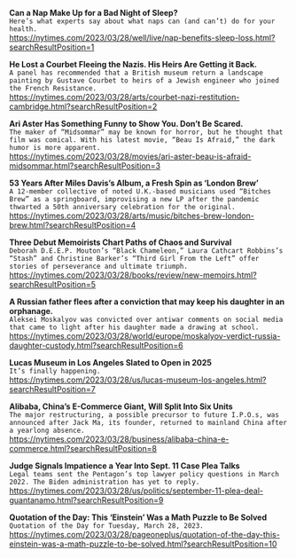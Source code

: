 **Can a Nap Make Up for a Bad Night of Sleep?**\
`Here’s what experts say about what naps can (and can’t) do for your health.`\
https://nytimes.com/2023/03/28/well/live/nap-benefits-sleep-loss.html?searchResultPosition=1

**He Lost a Courbet Fleeing the Nazis. His Heirs Are Getting it Back.**\
`A panel has recommended that a British museum return a landscape painting by Gustave Courbet to heirs of a Jewish engineer who joined the French Resistance.`\
https://nytimes.com/2023/03/28/arts/courbet-nazi-restitution-cambridge.html?searchResultPosition=2

**Ari Aster Has Something Funny to Show You. Don’t Be Scared.**\
`The maker of “Midsommar” may be known for horror, but he thought that film was comical. With his latest movie, “Beau Is Afraid,” the dark humor is more apparent.`\
https://nytimes.com/2023/03/28/movies/ari-aster-beau-is-afraid-midsommar.html?searchResultPosition=3

**53 Years After Miles Davis’s Album, a Fresh Spin as ‘London Brew’**\
`A 12-member collective of noted U.K.-based musicians used “Bitches Brew” as a springboard, improvising a new LP after the pandemic thwarted a 50th anniversary celebration for the original.`\
https://nytimes.com/2023/03/28/arts/music/bitches-brew-london-brew.html?searchResultPosition=4

**Three Debut Memoirists Chart Paths of Chaos and Survival**\
`Deborah D.E.E.P. Mouton’s “Black Chameleon,” Laura Cathcart Robbins’s “Stash” and Christine Barker’s “Third Girl From the Left” offer stories of perseverance and ultimate triumph.`\
https://nytimes.com/2023/03/28/books/review/new-memoirs.html?searchResultPosition=5

**A Russian father flees after a conviction that may keep his daughter in an orphanage.**\
`Aleksei Moskalyov was convicted over antiwar comments on social media that came to light after his daughter made a drawing at school.`\
https://nytimes.com/2023/03/28/world/europe/moskalyov-verdict-russia-daughter-custody.html?searchResultPosition=6

**Lucas Museum in Los Angeles Slated to Open in 2025**\
`It’s finally happening.`\
https://nytimes.com/2023/03/28/us/lucas-museum-los-angeles.html?searchResultPosition=7

**Alibaba, China’s E-Commerce Giant, Will Split Into Six Units**\
`The major restructuring, a possible precursor to future I.P.O.s, was announced after Jack Ma, its founder, returned to mainland China after a yearlong absence.`\
https://nytimes.com/2023/03/28/business/alibaba-china-e-commerce.html?searchResultPosition=8

**Judge Signals Impatience a Year Into Sept. 11 Case Plea Talks**\
`Legal teams sent the Pentagon’s top lawyer policy questions in March 2022. The Biden administration has yet to reply.`\
https://nytimes.com/2023/03/28/us/politics/september-11-plea-deal-guantanamo.html?searchResultPosition=9

**Quotation of the Day: This ‘Einstein’ Was a Math Puzzle to Be Solved**\
`Quotation of the Day for Tuesday, March 28, 2023.`\
https://nytimes.com/2023/03/28/pageoneplus/quotation-of-the-day-this-einstein-was-a-math-puzzle-to-be-solved.html?searchResultPosition=10

